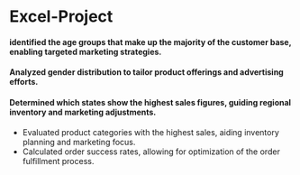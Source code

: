 # Excel-Project
#### identified the age groups that make up the majority of the customer base, enabling targeted marketing strategies.
#### Analyzed gender distribution to tailor product offerings and advertising efforts.
#### Determined which states show the highest sales figures, guiding regional inventory and marketing adjustments.
- Evaluated product categories with the highest sales, aiding inventory planning and marketing focus.
- Calculated order success rates, allowing for optimization of the order fulfillment process.
